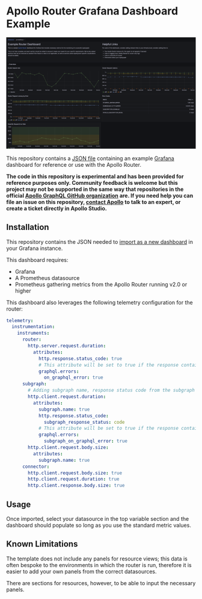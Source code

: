 # Apollo Router Grafana Dashboard Example

![example dashboard preview](./imgs/dashboard-preview.png)

This repository contains a [JSON file](./example-dashboard.json) containing an example [Grafana](https://grafana.com/oss/grafana/) dashboard for reference or use with the Apollo Router.

**The code in this repository is experimental and has been provided for reference purposes only. Community feedback is welcome but this project may not be supported in the same way that repositories in the official [Apollo GraphQL GitHub organization](https://github.com/apollographql) are. If you need help you can file an issue on this repository, [contact Apollo](https://www.apollographql.com/contact-sales) to talk to an expert, or create a ticket directly in Apollo Studio.**

## Installation

This repository contains the JSON needed to [import as a new dashboard](https://grafana.com/docs/grafana/latest/dashboards/build-dashboards/import-dashboards/) in your Grafana instance. 

This dashboard requires: 
- Grafana
- A Prometheus datasource
- Prometheus gathering metrics from the Apollo Router running v2.0 or higher

This dashboard also leverages the following telemetry configuration for the router:

```yaml
telemetry:
  instrumentation:
    instruments:
      router:
        http.server.request.duration:
          attributes:
            http.response.status_code: true
            # This attribute will be set to true if the response contains graphql errors
            graphql.errors:
              on_graphql_error: true
      subgraph:
        # Adding subgraph name, response status code from the subgraph
        http.client.request.duration:
          attributes:
            subgraph.name: true
            http.response.status_code:
              subgraph_response_status: code
            # This attribute will be set to true if the response contains graphql errors
            graphql.errors:
              subgraph_on_graphql_error: true
        http.client.request.body.size:
          attributes:
            subgraph.name: true
      connector:
        http.client.request.body.size: true
        http.client.request.duration: true
        http.client.response.body.size: true
```

## Usage

Once imported, select your datasource in the top variable section and the dashboard should populate so long as you use the standard metric values. 

## Known Limitations

The template does not include any panels for resource views; this data is often bespoke to the environments in which the router is run, therefore it is easier to add your own panels from the correct datasources. 

There are sections for resources, however, to be able to input the necessary panels. 
